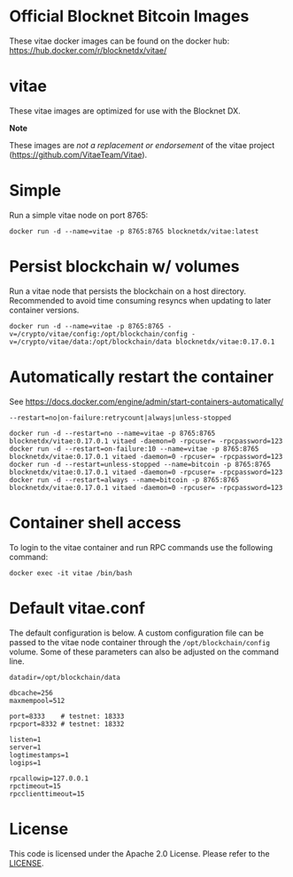 Official Blocknet Bitcoin Images
=================================

These vitae docker images can be found on the docker hub: https://hub.docker.com/r/blocknetdx/vitae/

vitae
========

These vitae images are optimized for use with the Blocknet DX.

**Note**

These images are _not a replacement or endorsement_ of the vitae project (https://github.com/VitaeTeam/Vitae).


Simple
======

Run a simple vitae node on port 8765:
```
docker run -d --name=vitae -p 8765:8765 blocknetdx/vitae:latest
```


Persist blockchain w/ volumes
=============================

Run a vitae node that persists the blockchain on a host directory. Recommended to avoid time consuming resyncs when updating to later container versions.
```
docker run -d --name=vitae -p 8765:8765 -v=/crypto/vitae/config:/opt/blockchain/config -v=/crypto/vitae/data:/opt/blockchain/data blocknetdx/vitae:0.17.0.1
```


Automatically restart the container
===================================

See https://docs.docker.com/engine/admin/start-containers-automatically/

`--restart=no|on-failure:retrycount|always|unless-stopped`

```
docker run -d --restart=no --name=vitae -p 8765:8765 blocknetdx/vitae:0.17.0.1 vitaed -daemon=0 -rpcuser= -rpcpassword=123
docker run -d --restart=on-failure:10 --name=vitae -p 8765:8765 blocknetdx/vitae:0.17.0.1 vitaed -daemon=0 -rpcuser= -rpcpassword=123
docker run -d --restart=unless-stopped --name=bitcoin -p 8765:8765 blocknetdx/vitae:0.17.0.1 vitaed -daemon=0 -rpcuser= -rpcpassword=123
docker run -d --restart=always --name=bitcoin -p 8765:8765 blocknetdx/vitae:0.17.0.1 vitaed -daemon=0 -rpcuser= -rpcpassword=123
```


Container shell access
======================

To login to the vitae container and run RPC commands use the following command:
```
docker exec -it vitae /bin/bash
```


Default vitae.conf
=====================

The default configuration is below. A custom configuration file can be passed to the vitae  node container through the `/opt/blockchain/config` volume. Some of these parameters can also be adjusted on the command line.
```
datadir=/opt/blockchain/data

dbcache=256
maxmempool=512

port=8333    # testnet: 18333
rpcport=8332 # testnet: 18332

listen=1
server=1
logtimestamps=1
logips=1

rpcallowip=127.0.0.1
rpctimeout=15
rpcclienttimeout=15
```


License
=======

This code is licensed under the Apache 2.0 License. Please refer to the [LICENSE](https://github.com/BlocknetDX/dockerimages/blob/master/LICENSE).